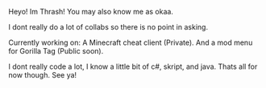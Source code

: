 Heyo! Im Thrash! You may also know me as okaa.

I dont really do a lot of collabs so there is no point in asking.

Currently working on:
A Minecraft cheat client (Private).
And a mod menu for Gorilla Tag (Public soon).

I dont really code a lot, I know a little bit of c#, skript, and java.
Thats all for now though. See ya!

<!---
Thrashh/Thrashh is a ✨ special ✨ repository because its `README.md` (this file) appears on your GitHub profile.
You can click the Preview link to take a look at your changes.
--->
